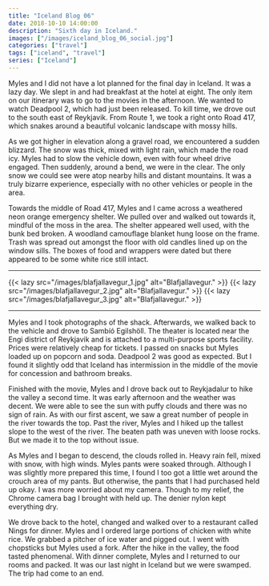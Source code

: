 ```yaml
---
title: "Iceland Blog 06"
date: 2018-10-10 14:00:00
description: "Sixth day in Iceland."
images: ["/images/iceland_blog_06_social.jpg"]
categories: ["travel"]
tags: ["iceland", "travel"]
series: ["Iceland"]
---
```


Myles and I did not have a lot planned for the final day in Iceland. It was a lazy day. We slept in and had breakfast at the hotel at eight. The only item on our itinerary was to go to the movies in the afternoon. We wanted to watch Deadpool 2, which had just been released. To kill time, we drove out to the south east of Reykjavik. From Route 1, we took a right onto Road 417, which snakes around a beautiful volcanic landscape with mossy hills.

As we got higher in elevation along a gravel road, we encountered a sudden blizzard. The snow was thick, mixed with light rain, which made the road icy. Myles had to slow the vehicle down, even with four wheel drive engaged. Then suddenly, around a bend, we were in the clear. The only snow we could see were atop nearby hills and distant mountains. It was a truly bizarre experience, especially with no other vehicles or people in the area.

Towards the middle of Road 417, Myles and I came across a weathered neon orange emergency shelter. We pulled over and walked out towards it, mindful of the moss in the area. The shelter appeared well used, with the bunk bed broken. A woodland camouflage blanket hung loose on the frame. Trash was spread out amongst the floor with old candles lined up on the window sills. The boxes of food and wrappers were dated but there appeared to be some white rice still intact.

---

{{< lazy src="/images/blafjallavegur_1.jpg" alt="Blafjallavegur." >}}
{{< lazy src="/images/blafjallavegur_2.jpg" alt="Blafjallavegur." >}}
{{< lazy src="/images/blafjallavegur_3.jpg" alt="Blafjallavegur." >}}

---

Myles and I took photographs of the shack. Afterwards, we walked back to the vehicle and drove to Sambíó Egilshöll. The theater is located near the Engi district of Reykjavik and is attached to a multi-purpose sports facility. Prices were relatively cheap for tickets. I passed on snacks but Myles loaded up on popcorn and soda. Deadpool 2 was good as expected. But I found it slightly odd that Iceland has intermission in the middle of the movie for concession and bathroom breaks.

Finished with the movie, Myles and I drove back out to Reykjadalur to hike the valley a second time. It was early afternoon and the weather was decent. We were able to see the sun with puffy clouds and there was no sign of rain. As with our first ascent, we saw a great number of people in the river towards the top. Past the river, Myles and I hiked up the tallest slope to the west of the river. The beaten path was uneven with loose rocks. But we made it to the top without issue.

As Myles and I began to descend, the clouds rolled in. Heavy rain fell, mixed with snow, with high winds. Myles pants were soaked through. Although I was slightly more prepared this time, I found I too got a little wet around the crouch area of my pants. But otherwise, the pants that I had purchased held up okay. I was more worried about my camera. Though to my relief, the Chrome camera bag I brought with held up. The denier nylon kept everything dry.

We drove back to the hotel, changed and walked over to a restaurant called Nings for dinner. Myles and I ordered large portions of chicken with white rice. We grabbed a pitcher of ice water and pigged out. I went with chopsticks but Myles used a fork. After the hike in the valley, the food tasted phenomenal. With dinner complete, Myles and I returned to our rooms and packed. It was our last night in Iceland but we were swamped. The trip had come to an end.
